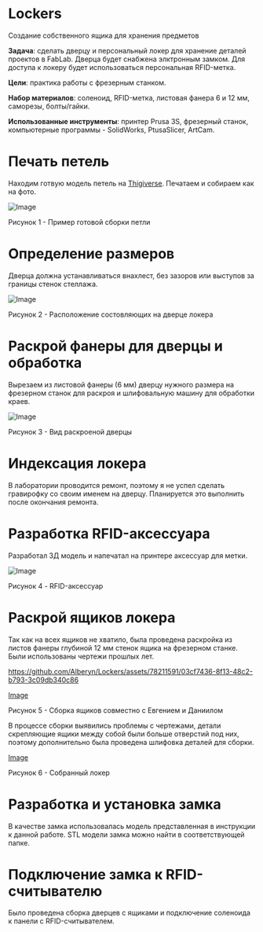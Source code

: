 # Lockers
Создание  собственного ящика для хранения предметов

**Задача**: сделать дверцу и персональный локер для хранение деталей проектов в
FabLab. Дверца будет снабжена элктронным замком. Для доступа к локеру будет
использоваться персональная RFID-метка.

**Цели**: практика работы с фрезерным станком.

**Набор материалов**: соленоид, RFID-метка, листовая фанера 6 и 12 мм, саморезы,
болты/гайки.

**Использованные инструменты**: принтер Prusa 3S, фрезерный станок, компьютерные программы - SolidWorks, PtusaSlicer, ArtCam.

# Печать петель

Находим готвую модель петель на [Thigiverse](https://www.thingiverse.com/thing:2401035). Печатаем и собираем как на фото.

![Image](Image/примерпетли.jpg)

Рисунок 1 - Пример готовой сборки петли

# Определение размеров

Дверца должна устанавливаться внахлест, без зазоров или выступов за границы стенок стеллажа.

![Image](Image/дверца.png)

Рисунок 2 - Расположение состовляющих на дверце локера

# Раскрой фанеры для дверцы и обработка

Вырезаем из листовой фанеры (6 мм) дверцу нужного размера на фрезерном станок для раскроя и
шлифовальную машину для обработки краев.

![Image](Image/вырездверца.jpg)

Рисунок 3 - Вид раскроеной дверцы

# Индексация локера

В лаборатории проводится ремонт, поэтому я не успел сделать гравирофку со своим именем на дверцу. Планируется это выполнить после окончания ремонта.

# Разработка RFID-аксессуара

Разработал 3Д модель и напечатал на принтере аксессуар для метки.

![Image](Image/метка.jpg)

Рисунок 4 - RFID-аксессуар

# Раскрой ящиков локера

Так как на всех ящиков не хватило, была проведена раскройка из листов фанеры глубиной 12 мм стенок ящика на фрезерном станке. Были использованы чертежи прошлых лет.


https://github.com/Alberyn/Lockers/assets/78211591/03cf7436-8f13-48c2-b793-3c09db340c86


[Image](Image/сборка.jpg)

Рисунок 5 - Сборка ящиков совместно с Евгением и Даниилом

В процессе сборки выявились проблемы с чертежами, детали скрепляющие ящики между собой были больше отверстий под них, поэтому дополнительно была проведена шлифовка деталей для сборки.

[Image](Image/видящиков.jpg)

Рисунок 6 - Собранный локер

# Разработка и установка замка

В качестве замка использовалась модель представленная в инструкции к данной работе. STL модели замка можно найти в соответствующей папке.

# Подключение замка к RFID-считывателю

Было проведена сборка дверцев с ящиками и подключение соленоида к панели с RFID-считывателем.


